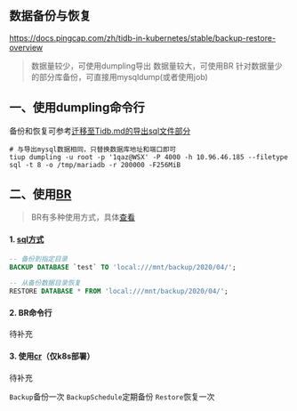 ## 数据备份与恢复

https://docs.pingcap.com/zh/tidb-in-kubernetes/stable/backup-restore-overview

> 数据量较少，可使用dumpling导出
> 数据量较大，可使用BR
> 针对数据量少的部分库备份，可直接用mysqldump(或者使用job)


## 一、使用dumpling命令行

备份和恢复可参考[迁移至Tidb.md的导出sql文件部分](./迁移至Tidb.md)


```shell
# 与导出mysql数据相同，只替换数据库地址和端口即可
tiup dumpling -u root -p '1qaz@WSX' -P 4000 -h 10.96.46.185 --filetype sql -t 8 -o /tmp/mariadb -r 200000 -F256MiB
```




## 二、使用[BR](https://docs.pingcap.com/zh/tidb/v6.1/br-deployment)

>  BR有多种使用方式，具体[查看](https://docs.pingcap.com/zh/tidb/v6.1/br-deployment#%E4%BD%BF%E7%94%A8%E6%96%B9%E5%BC%8F)

#### 1. [sql方式](https://docs.pingcap.com/zh/tidb/v6.1/sql-statement-backup)

```sql
-- 备份到指定目录
BACKUP DATABASE `test` TO 'local:///mnt/backup/2020/04/';

-- 从备份数据目录恢复
RESTORE DATABASE * FROM 'local:///mnt/backup/2020/04/';
```


#### 2. BR命令行

待补充

#### 3. 使用[cr](https://docs.pingcap.com/zh/tidb-in-kubernetes/stable/backup-restore-overview)（仅k8s部署）

待补充

`Backup`备份一次
`BackupSchedule`定期备份
`Restore`恢复一次
